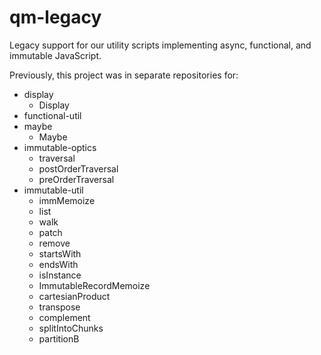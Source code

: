 # qm-legacy

Legacy support for our utility scripts implementing async, functional, and immutable JavaScript.

Previously, this project was in separate repositories for:

- display
  - Display
- functional-util
- maybe
  - Maybe
- immutable-optics
  - traversal
  - postOrderTraversal
  - preOrderTraversal
- immutable-util
  - immMemoize
  - list
  - walk
  - patch
  - remove
  - startsWith
  - endsWith
  - isInstance
  - ImmutableRecordMemoize
  - cartesianProduct
  - transpose
  - complement
  - splitIntoChunks
  - partitionB
